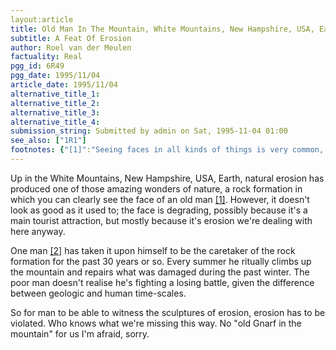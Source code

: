 ```yaml
---
layout:article
title: Old Man In The Mountain, White Mountains, New Hampshire, USA, Earth
subtitle: A Feat Of Erosion
author: Roel van der Meulen
factuality: Real
pgg_id: 6R49
pgg_date: 1995/11/04
article_date: 1995/11/04
alternative_title_1: 
alternative_title_2: 
alternative_title_3: 
alternative_title_4: 
submission_string: Submitted by admin on Sat, 1995-11-04 01:00
see_also: ["1R1"]
footnotes: {"[1]":"Seeing faces in all kinds of things is very common, yet if it happens to you extremely often, and the faces seem to be floating before your eyes, I would advise you to consult your therapist. This face is actually much clearer than most faces you see in things.","[2]":"okay, maybe several."}
---
```

<div>
<p>Up in the White Mountains, New Hampshire, USA, Earth, natural erosion has produced one of those amazing wonders of nature, a rock formation in which you can clearly see the face of an old man <a href="#footnotes.1" class="footnote-link">[1]</a>. However, it doesn't look as good as it used to; the face is degrading, possibly because it's a main tourist attraction, but mostly because it's erosion we're dealing with here anyway.</p>
<p>One man <a href="#footnotes.2" class="footnote-link">[2]</a> has taken it upon himself to be the caretaker of the rock formation for the past 30 years or so. Every summer he ritually climbs up the mountain and repairs what was damaged during the past winter. The poor man doesn't realise he's fighting a losing battle, given the difference between geologic and human time-scales.</p>
<p>So for man to be able to witness the sculptures of erosion, erosion has to be violated. Who knows what we're missing this way. No "old Gnarf in the mountain" for us I'm afraid, sorry.</p>
</div>

